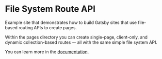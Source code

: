 # File System Route API

Example site that demonstrates how to build Gatsby sites that use file-based routing APIs to create pages.

Within the pages directory you can create single-page, client-only, and dynamic collection-based routes -- all with the same simple file system API.

You can learn more in the [documentation](https://www.gatsbyjs.com/docs/file-system-route-api/).

